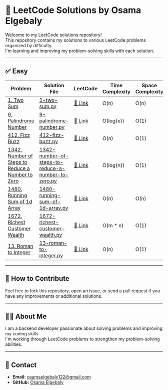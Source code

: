 # 🚀 LeetCode Solutions by Osama Elgebaly

Welcome to my LeetCode solutions repository!  
This repository contains my solutions to various LeetCode problems organized by difficulty.  
I'm learning and improving my problem-solving skills with each solution.

---

## ✅ Easy

| Problem | Solution File | LeetCode | Time Complexity | Space Complexity |
|---------|---------------|----------|-----------------|------------------|
| [1. Two Sum](https://leetcode.com/problems/two-sum/) | [1-two-sum.py](Easy/1-two-sum.py) | [🔗 Link](https://leetcode.com/problems/two-sum/) | O(n) | O(n) |
| [9. Palindrome Number](https://leetcode.com/problems/palindrome-number/) | [9-palindrome-number.py](Easy/9-palindrome-number.py) | [🔗 Link](https://leetcode.com/problems/palindrome-number/) | O(log(x)) | O(1) |
| [412. Fizz Buzz](https://leetcode.com/problems/fizz-buzz/) | [412-fizz-buzz.py](Easy/412-fizz-buzz.py) | [🔗 Link](https://leetcode.com/problems/fizz-buzz/) | O(n) | O(1) |
| [1342. Number of Steps to Reduce a Number to Zero](https://leetcode.com/problems/number-of-steps-to-reduce-a-number-to-zero/) | [1342-number-of-steps-to-reduce-a-number-to-zero.py](Easy/1342-number-of-steps-to-reduce-a-number-to-zero.py) | [🔗 Link](https://leetcode.com/problems/number-of-steps-to-reduce-a-number-to-zero/) | O(log(n)) | O(1) |
| [1480. Running Sum of 1d Array](https://leetcode.com/problems/running-sum-of-1d-array/) | [1480-running-sum-of-1d-array.py](Easy/1480-running-sum-of-1d-array.py) | [🔗 Link](https://leetcode.com/problems/running-sum-of-1d-array/) | O(n) | O(n) |
| [1672. Richest Customer Wealth](https://leetcode.com/problems/richest-customer-wealth/) | [1672-richest-customer-wealth.py](Easy/1672-richest-customer-wealth.py) | [🔗 Link](https://leetcode.com/problems/richest-customer-wealth/) | O(m * n) | O(1) |
| [13. Roman to Integer](https://leetcode.com/problems/roman-to-integer/) | [13-roman-to-integer.py](Easy/13-roman-to-integer.py) | [🔗 Link](https://leetcode.com/problems/roman-to-integer/) | O(n) | O(1) |

---

## 📝 How to Contribute

Feel free to fork this repository, open an issue, or send a pull request if you have any improvements or additional solutions.

---

## 👨‍💻 About Me

I am a backend developer passionate about solving problems and improving my coding skills.  
I'm working through LeetCode problems to strengthen my problem-solving abilities.

---

## 💬 Contact

- **Email:** osamaelgebaly122@gmail.com  
- **GitHub:** [Osama Elgebaly](https://github.com/Osama-elgebaly1)
